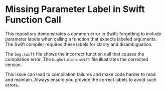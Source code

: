 # Missing Parameter Label in Swift Function Call

This repository demonstrates a common error in Swift: forgetting to include parameter labels when calling a function that expects labeled arguments. The Swift compiler requires these labels for clarity and disambiguation.

The `bug.swift` file shows the incorrect function call that causes the compilation error. The `bugSolution.swift` file illustrates the corrected version.

This issue can lead to compilation failures and make code harder to read and maintain. Always ensure you provide the correct labels to avoid such errors.
